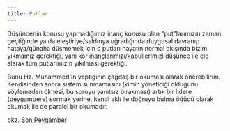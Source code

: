 ```yaml
---
title: Putlar
---
```


Düşüncenin konusu yapmadığımız inanç konusu olan "put"larımızın zamanı
geçtiğinde ya da eleştiriye/saldırıya uğradığında duygusal davranıp
hataya/günaha düşmemek için o putları hayatın normal akışında bizim yıkmamız
gerektiği, yani kör inançlarımızı/kabullerimizi düşünce ile ele alarak tüm
putlarımızın yıkılması gerektiği.

Bunu Hz. Muhammed'in yaptığının çağdaş bir okuması olarak önerebilirim.
Kendisinden sonra sistem sunmamasını (kimin yöneticiği olduğunu söylemeden
ölmesi, bu soruyu yanıtsız bırakması) artık bir lidere (peygambere) sormak
yerine, kendi aklı ile doğruyu bulma öğüdü olarak okumak ile de paralel bir
okumadır.

bkz. [Son Peygamber](son-peygamber.md)
